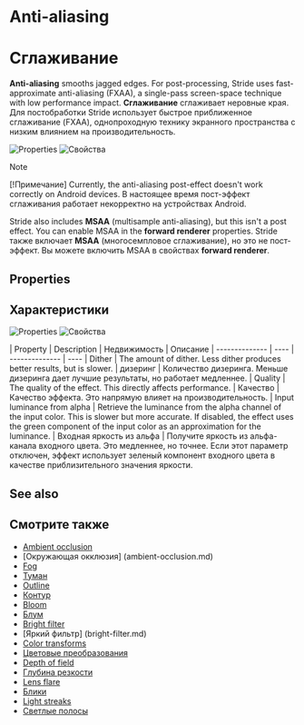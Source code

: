# Anti-aliasing
# Сглаживание

**Anti-aliasing** smooths jagged edges. For post-processing, Stride uses fast-approximate anti-aliasing (FXAA), a single-pass screen-space technique with low performance impact.
**Сглаживание** сглаживает неровные края.  Для постобработки Stride использует быстрое приближенное сглаживание (FXAA), однопроходную технику экранного пространства с низким влиянием на производительность.

![Properties](media/anti-aliasing-closeup-comparison.png)
![Свойства](media/anti-aliasing-closeup-comparison.png)

>[!Note]
>[!Примечание]
>Currently, the anti-aliasing post-effect doesn't work correctly on Android devices.
>В настоящее время пост-эффект сглаживания работает некорректно на устройствах Android.

Stride also includes **MSAA** (multisample anti-aliasing), but this isn't a post effect. You can enable MSAA in the **forward renderer** properties.
Stride также включает **MSAA** (многосемпловое сглаживание), но это не пост-эффект.  Вы можете включить MSAA в свойствах **forward renderer**.

## Properties
## Характеристики

![Properties](media/anti-aliasing.png)
![Свойства](media/anti-aliasing.png)

| Property          | Description 
|  Недвижимость |  Описание
| --------------    | ---- 
|  -------------- |  ----
| Dither            | The amount of dither. Less dither produces better results, but is slower.
|  дизеринг |  Количество дизеринга.  Меньше дизеринга дает лучшие результаты, но работает медленнее.
| Quality           | The quality of the effect. This directly affects performance.
|  Качество |  Качество эффекта.  Это напрямую влияет на производительность.
| Input luminance from alpha | Retrieve the luminance from the alpha channel of the input color. This is slower but more accurate. If disabled, the effect uses the green component of the input color as an approximation for the luminance.
|  Входная яркость из альфа |  Получите яркость из альфа-канала входного цвета.  Это медленнее, но точнее.  Если этот параметр отключен, эффект использует зеленый компонент входного цвета в качестве приблизительного значения яркости.

## See also
## Смотрите также

* [Ambient occlusion](ambient-occlusion.md)
* [Окружающая окклюзия] (ambient-occlusion.md)
* [Fog](fog.md)
* [Туман](fog.md)
* [Outline](outline.md)
* [Контур](контур.md)
* [Bloom](bloom.md)
* [Блум](bloom.md)
* [Bright filter](bright-filter.md)
* [Яркий фильтр] (bright-filter.md)
* [Color transforms](color-transforms/index.md)
* [Цветовые преобразования](color-transforms/index.md)
* [Depth of field](depth-of-field.md)
* [Глубина резкости](depth-of-field.md)
* [Lens flare](lens-flare.md)
* [Блики](lens-flare.md)
* [Light streaks](light-streaks.md)
* [Светлые полосы](light-streaks.md)
